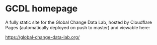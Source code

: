 # GCDL homepage

A fully static site for the Global Change Data Lab, hosted by Cloudflare Pages (automatically deployed on push to master) and viewable here:

https://global-change-data-lab.org/
